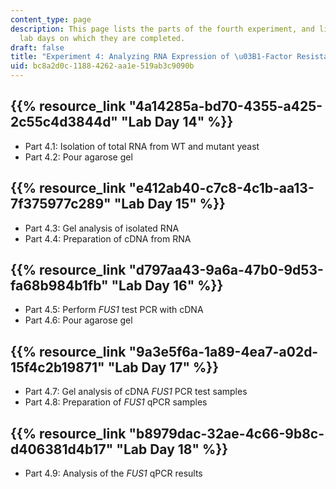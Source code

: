 ```yaml
---
content_type: page
description: This page lists the parts of the fourth experiment, and links to the
  lab days on which they are completed.
draft: false
title: "Experiment 4: Analyzing RNA Expression of \u03B1-Factor Resistant Mutants"
uid: bc8a2d0c-1188-4262-aa1e-519ab3c9090b
---
```

## {{% resource_link "4a14285a-bd70-4355-a425-2c55c4d3844d" "Lab Day 14" %}}

- Part 4.1: Isolation of total RNA from WT and mutant yeast
- Part 4.2: Pour agarose gel

## {{% resource_link "e412ab40-c7c8-4c1b-aa13-7f375977c289" "Lab Day 15" %}}

- Part 4.3: Gel analysis of isolated RNA
- Part 4.4: Preparation of cDNA from RNA

## {{% resource_link "d797aa43-9a6a-47b0-9d53-fa68b984b1fb" "Lab Day 16" %}}

- Part 4.5: Perform *FUS1* test PCR with cDNA
- Part 4.6: Pour agarose gel

## {{% resource_link "9a3e5f6a-1a89-4ea7-a02d-15f4c2b19871" "Lab Day 17" %}}

- Part 4.7: Gel analysis of cDNA *FUS1* PCR test samples
- Part 4.8: Preparation of *FUS1* qPCR samples

## {{% resource_link "b8979dac-32ae-4c66-9b8c-d406381d4b17" "Lab Day 18" %}}

- Part 4.9: Analysis of the *FUS1* qPCR results